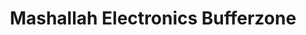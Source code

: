 ---
title: "Mashallah Electronics Bufferzone"
url: /karachi/mashallah-electronics-bufferzone/
shop: electronics
---